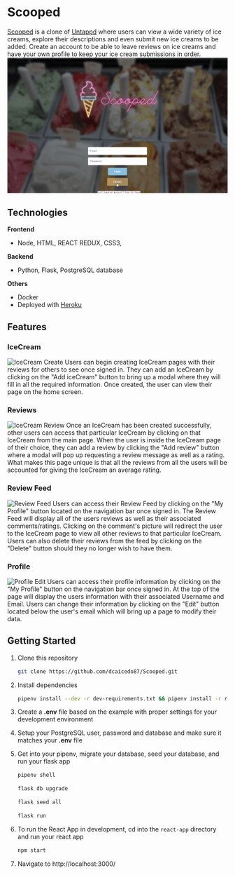 # Scooped

[Scooped](https://aa-scooped.herokuapp.com/login) is a clone of [Untappd](https://untappd.com/home) where users can view a wide variety of ice creams, explore their descriptions and even submit new ice creams to be added. Create an account to be able to leave reviews on ice creams and have your own profile to keep your ice cream submissions in order.
![](/react-app/public/add_comment.gif)

## Technologies

**Frontend**

- Node, HTML, REACT REDUX, CSS3,

**Backend**

- Python, Flask, PostgreSQL database

**Others**

- Docker
- Deployed with [Heroku](https://www.heroku.com/)

## Features
### IceCream
![IceCream Create](https://user-images.githubusercontent.com/13339377/168336338-cfecc24d-8fa6-49e6-97f8-2760fc495d65.JPG)
Users can begin creating IceCream pages with their reviews for others to see once signed in. They can add an IceCream by clicking on the "Add iceCream" button to bring up a modal where they will fill in all the required information. Once created, the user can view their page on the home screen.

### Reviews
![IceCream Review](https://user-images.githubusercontent.com/13339377/168336339-129693fc-4861-4e8f-a54f-3491251ecfee.JPG)
Once an IceCream has been created successfully, other users can access that particular IceCream by clicking on that IceCream from the main page. When the user is inside the IceCream page of their choice, they can add a review by clicking the "Add review" button where a modal will pop up requesting a review message as well as a rating. What makes this page unique is that all the reviews from all the users will be accounted for giving the IceCream an average rating.

### Review Feed
![Review Feed](https://user-images.githubusercontent.com/13339377/168336336-c48b3d12-f0ce-439a-bfee-4fd0de99d72f.JPG)
Users can access their Review Feed by clicking on the "My Profile" button located on the navigation bar once signed in. The Review Feed will display all of the users reviews as well as their associated comments/ratings. Clicking on the comment's picture will redirect the user to the IceCream page to view all other reviews to that particular IceCream. Users can also delete their reviews from the feed by clicking on the "Delete" button should they no longer wish to have them.

### Profile
![Profile Edit](https://user-images.githubusercontent.com/13339377/168336335-a429d053-91f0-49d8-a5bb-a67d444e9c6c.JPG)
Users can access their profile information by clicking on the "My Profile" button on the navigation bar once signed in.
At the top of the page will display the users information with their associated Username and Email. Users can change their information by clicking on the "Edit" button located below the user's email which will bring up a page to modify their data.

## Getting Started

1. Clone this repository

   ```bash
   git clone https://github.com/dcaicedo87/Scooped.git
   ```

2. Install dependencies

   ```bash
   pipenv install --dev -r dev-requirements.txt && pipenv install -r requirements.txt
   ```

3. Create a **.env** file based on the example with proper settings for your development environment

4. Setup your PostgreSQL user, password and database and make sure it matches your **.env** file

5. Get into your pipenv, migrate your database, seed your database, and run your flask app

   ```bash
   pipenv shell
   ```

   ```bash
   flask db upgrade
   ```

   ```bash
   flask seed all
   ```

   ```bash
   flask run
   ```

6. To run the React App in development, cd into the `react-app` directory and run your react app

   ```bash
   npm start
   ```

7. Navigate to http://localhost:3000/

<!--
# Flask React Project

This is the starter for the Flask React project.

## Getting started
### Dev Containers (M1 Users, follow this guide)

1. Make sure you have the [Microsoft Remote - Containers](https://marketplace.visualstudio.com/items?itemName=ms-vscode-remote.remote-containers) extension installed.
2. Make sure you have [Docker](https://www.docker.com/products/docker-desktop/) installed on your computer.
3. Clone the repository (only this branch)
   ```bash
   git clone https://github.com/appacademy-starters/python-project-starter.git
   ```
4. Open the repo in VS Code.
5. Click "Open in Container" when VS Code prompts to open container in the bottom right hand corner.
6. **Be Patient!** The initial install will take a LONG time, it's building a container that has postgres preconfigured and even installing all your project dependencies. (For both flask and react!)

   **Note:** This will take much less time on future starts because everything will be cached.

7. Once everything is up, be sure to make a `.env` file based on `.env.example` in both the root directory and the *react-app* directory before running your app.

8. Get into your pipenv, migrate your database, seed your database, and run your flask app

   ```bash
   pipenv shell
   ```

   ```bash
   flask db upgrade
   ```

   ```bash
   flask seed all
   ```

   ```bash
   flask run
   ```

9. To run the React App in development, checkout the [README](./react-app/README.md) inside the `react-app` directory.

<br>

### Standard (Traditional)

1. Clone this repository (only this branch)

   ```bash
   git clone https://github.com/appacademy-starters/python-project-starter.git
   ```

2. Install dependencies

      ```bash
      pipenv install --dev -r dev-requirements.txt && pipenv install -r requirements.txt
      ```

3. Create a **.env** file based on the example with proper settings for your
   development environment
4. Setup your PostgreSQL user, password and database and make sure it matches your **.env** file

5. Get into your pipenv, migrate your database, seed your database, and run your flask app

   ```bash
   pipenv shell
   ```

   ```bash
   flask db upgrade
   ```

   ```bash
   flask seed all
   ```

   ```bash
   flask run
   ```

6. To run the React App in development, checkout the [README](./react-app/README.md) inside the `react-app` directory.

***


*IMPORTANT!*
   psycopg2-binary MUST remain a dev dependency because you can't install it on apline-linux.
   There is a layer in the Dockerfile that will install psycopg2 (not binary) for us.
***

## Helpful commands
|    Command            |    Purpose    |
| -------------         | ------------- |
| `pipenv shell`        | Open your terminal in the virtual environment and be able to run flask commands without a prefix |
| `pipenv run`          | Run a command from the context of the virtual environment without actually entering into it. You can use this as a prefix for flask commands  |
| `flask db upgrade`    | Check in with the database and run any needed migrations  |
| `flask db downgrade`  | Check in with the database and revert any needed migrations  |
| `flask seed all`      | Just a helpful syntax to run queries against the db to seed data. See the **app/seeds** folder for reference and more details |

## Deploy to Heroku

### Abstract
This repo comes configured with Github Actions. When you push to your main branch, Github will automatically pull your code, package and push it to Heroku, and then release the new image and run db migrations.

### Writing your Dockerfile
In order for the Github action to work effectively, it must have a configured docker file. In order to effectively deploy your site you need to code out the notes found in this [docker file](./Dockerfile)

### Configuring Production Environment Variables

1. In your Heroku app settings you should have two environment variables set.

   |    Key          |    Value    |
   | -------------   | ----------- |
   | `DATABASE_URL`  | Autogenerated when adding postgres to Heroku app |
   | `SECRET_KEY`    | Random string full of entropy |

2. In your Github Actions Secrets you should have two environment variables set. You can find this webpage at the following address: *github.com/userID/repoName/settings/secrets/actions*

   |    Key            |    Value    |
   | -------------     | ----------- |
   | `HEROKU_API_KEY`  | Heroku Oauth Token |
   | `HEROKU_APP_NAME` | Heroku app name    |

3. To get an Oauth token for Heroku, run the following command in your terminal already authenticated to the Heroku CLI and pull out the string on the Token key.
   ```bash
   heroku authorizations:create
   ```
   ``` -->
